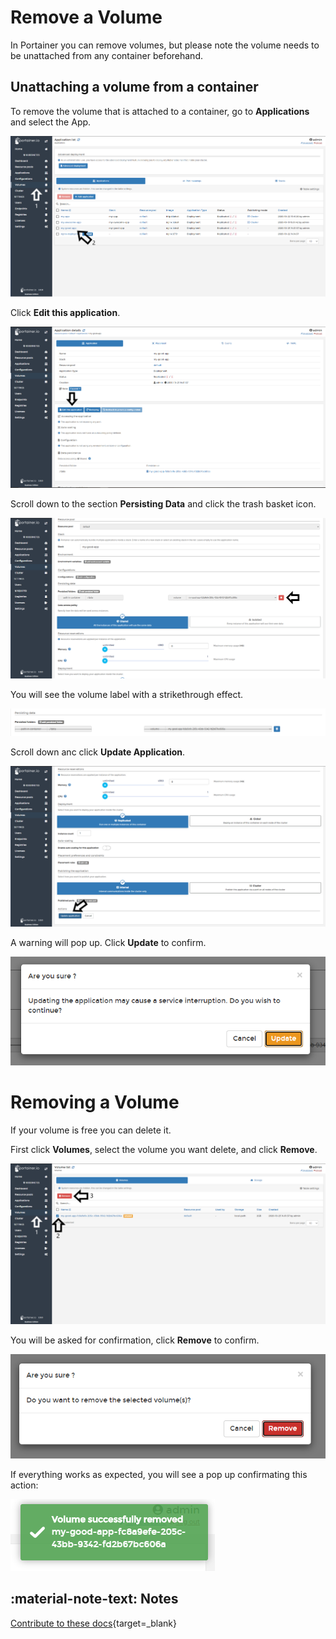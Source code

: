 # Remove a Volume

In Portainer you can remove volumes, but please note the volume needs to be unattached from any container beforehand.

## Unattaching a volume from a container

To remove the volume that is attached to a container, go to <b>Applications</b> and select the App.

![volumes](assets/remove-1.png)

Click <b>Edit this application</b>.

![volumes](assets/remove-2.png)

Scroll down to the section <b>Persisting Data</b> and click the trash basket icon. 

![volumes](assets/remove-3.png)

You will see the volume label with a strikethrough effect.

![volumes](assets/remove-4.png)

Scroll down anc click <b>Update Application</b>.

![volumes](assets/remove-5.png)

A warning will pop up. Click <b>Update</b> to confirm.

![volumes](assets/remove-6.png)

# Removing a Volume

If your volume is free you can delete it. 

First click <b>Volumes</b>, select the volume you want delete, and click <b>Remove</b>.

![volumes](assets/remove-7.png)

You will be asked for confirmation, click <b>Remove</b> to confirm.

![volumes](assets/remove-8.png)

If everything works as expected, you will see a pop up confirmating this action:

![volumes](assets/remove-9.png)

## :material-note-text: Notes

[Contribute to these docs](https://github.com/portainer/portainer-docs/blob/master/contributing.md){target=_blank}